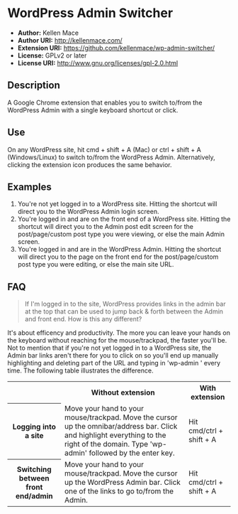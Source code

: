 # WordPress Admin Switcher #

- **Author:** Kellen Mace
- **Author URI:** http://kellenmace.com/
- **Extension URI:** https://github.com/kellenmace/wp-admin-switcher/
- **License:** GPLv2 or later
- **License URI:** http://www.gnu.org/licenses/gpl-2.0.html

## Description ##

A Google Chrome extension that enables you to switch to/from the WordPress Admin with a single keyboard shortcut or click.

## Use ##

On any WordPress site, hit cmd + shift + A (Mac) or ctrl + shift + A (Windows/Linux) to switch to/from the WordPress Admin. Alternatively, clicking the extension icon produces the same behavior.

## Examples ##

1. You're not yet logged in to a WordPress site. Hitting the shortcut will direct you to the WordPress Admin login screen.
2. You're logged in and are on the front end of a WordPress site. Hitting the shortcut will direct you to the Admin post edit screen for the post/page/custom post type you were viewing, or else the main Admin screen.
3. You're logged in and are in the WordPress Admin. Hitting the shortcut will direct you to the page on the front end for the post/page/custom post type you were editing, or else the main site URL.

## FAQ ##

> If I'm logged in to the site, WordPress provides links in the admin bar at the top
> that can be used to jump back & forth between the Admin and front end. How is this
> any different?

It's about efficency and productivity. The more you can leave your hands on the keyboard without reaching for the mouse/trackpad, the faster you'll be. Not to mention that if you're not yet logged in to a WordPress site, the Admin bar links aren't there for you to click on so you'll end up manually highlighting and deleting part of the URL and typing in 'wp-admin <enter>' every time. The following table illustrates the difference.

<table>
    <tr>
        <th></th>
        <th>Without extension</th>
        <th>With extension</th>
    </tr>
    <tr>
    	<th>Logging into a site</th>
        <td>Move your hand to your mouse/trackpad.
Move the cursor up the omnibar/address bar.
Click and highlight everything to the right of the domain.
Type 'wp-admin' followed by the enter key.</td>
		<td>Hit cmd/ctrl + shift + A</td>
    </tr>
    <tr>
    	<th>Switching between front end/admin</th>
        <td>Move your hand to your mouse/trackpad.
Move the cursor up the WordPress Admin bar.
Click one of the links to go to/from the Admin.</td>
		<td>Hit cmd/ctrl + shift + A</td>
    </tr>
</table>